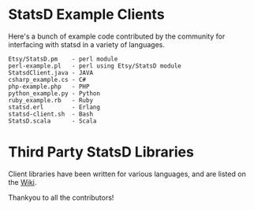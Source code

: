 StatsD Example Clients
======================

Here's a bunch of example code contributed by the community for interfacing with statsd in a variety of languages.

    Etsy/StatsD.pm    - perl module
    perl-example.pl   - perl using Etsy/StatsD module
    StatsdClient.java - JAVA
    csharp_example.cs - C#
    php-example.php   - PHP
    python_example.py - Python
    ruby_example.rb   - Ruby
    statsd.erl        - Erlang
    statsd-client.sh  - Bash
    StatsD.scala      - Scala

Third Party StatsD Libraries
============================

Client libraries have been written for various languages, and are listed on the [Wiki](https://github.com/etsy/statsd/wiki).

Thankyou to all the contributors!
